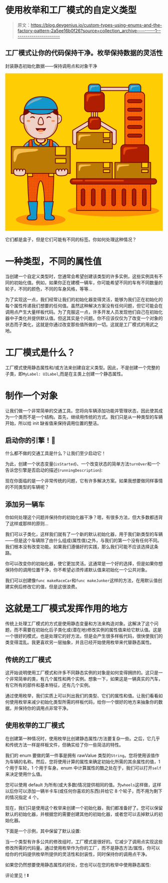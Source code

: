 # 使用枚举和工厂模式的自定义类型

> 原文：<https://blog.devgenius.io/custom-types-using-enums-and-the-factory-pattern-2a5ee16b0f26?source=collection_archive---------1----------------------->

## 工厂模式让你的代码保持干净。枚举保持数据的灵活性

封装静态初始化数据——保持调用点和对象干净

![](img/94137b36297178449faeeb1d7ebe6ed2.png)

它们都是盒子，但是它们可能有不同的标签。你如何处理这种情况？

# 一种类型，不同的属性值

当创建一个自定义类型时，您通常会希望创建该类型的许多实例，这些实例具有不同的初始化值。例如，如果你正在建模一辆车，你可能希望不同的车有不同数量的轮子，不同的颜色，不同的车身风格，等等…

为了实现这一点，我们经常让我们的初始化器变得灵活，能够为我们正在初始化的每个属性传递我们想要的任何值。虽然这种解决方案没有任何问题，但它可能会在调用点产生大量样板代码。为了克服这一点，许多开发人员发现他们自己在初始化器中子类化并提供默认值。但这其实是个问题。你不应该仅仅为了改变一个对象的状态而子类化，这就是你通过改变那些值所做的一切。这就是工厂模式的用武之地。

# 工厂模式是什么？

工厂模式使用静态属性和/或方法来创建自定义类型。因此，不是创建一个完整的子类，即`MyLabel: UILabel`,而是在主类上创建一个静态属性。

# 制作一个对象

让我们做一个非常简单的交通工具。您将向车辆添加功能并管理状态，因此使其成为一个类而不是一个结构。首先，继续用传统的方式。我们只是从一种类型的车辆开始，所以给 init 缺省值来保持调用位置的整洁。

## 启动你的引擎！🏁

什么都不做的交通工具是什么？让我们至少启动它！

为此，创建一个状态变量(`isStarted`)、一个改变状态的简单方法`turnOver`和一个告诉您引擎是否启动的描述(`runningDescription`):

现在你面临的是一个非常传统的问题，它有许多解决方案。如果我想要做同样事情的不同类型的车辆呢？

## 添加另一辆车

你如何处理这个问题并保持你的初始化器干净？嗯，有很多方法，但大多数都违背了这样或那样的原则…

我们可以子类化，这样我们就有了一个新的默认初始化器，用于我们新类型的车辆——但是这个车辆除了由什么组成(属性值)之外，与我们的第一个没有任何不同。我们根本没有改变功能。如果我们遵循好的实践，那么我们可能不应该选择这条路。

你可以改变你的初始化器，使它更加灵活。这通常是一个好的选择，但是如果你想保持你的调用位置干净，你不希望必须传递默认值来初始化一个公共对象。

我们可以创建像`func makeRaceCar`和`func makeJunker`这样的方法，在用默认值创建实例后修改它的值，但是这很浪费。

# 这就是工厂模式发挥作用的地方

传统上处理工厂模式的方式是使用静态变量和方法来构造对象。这解决了这个问题，而不需要在初始化后子类化或(潜在地)修改实例的属性值来给它默认值。这是一个很好的模式，也是处理它的好方法，但是会产生很多样板代码，很快使我们的类变得混乱。我更喜欢另一层抽象，并且已经开始使用枚举来代替静态属性。

## 传统的工厂模式

这开始说明使用工厂模式和许多不同静态实例的对象是如何变得拥挤的。这只是一个非常简单的类，有几个属性和两个实例。想象一下，如果这是一辆真实的汽车，有它所有的部件和基本特征，还有几个实例。

通过使用枚举，我们实质上可以列出我们的类型、它们的属性和值。让我们看看如何使用枚举来减少初始化类型所需的样板代码，给你一个很好的地方来抽象你的数据，并保持你的调用点非常干净。

## 使用枚举的工厂模式

在创建第一种情况时，使用枚举比创建静态属性/方法要复杂一些。之后，它几乎和传统方法一样是样板文件，但确实给了你一些简洁的特性。

我们的 enum 要做的第一件事是拥有 rawValue 类型的`String`。您将使用该值作为车辆的名称。然后，您将使用计算的属性来确定初始化所需的其余属性的值，1 个用于车轮，1 个用于车身。enum 中计算属性的酷之处在于，我们可以打开`self`来决定使用什么值。

您可以使用 default 为所有(或大多数)情况提供相同的值。为`wheels`这样做，这样以后你可以添加一辆半卡车(或任何你喜欢的东西)并给它 8 个轮子，而不用为剩下的情况指定 4 个。

现在，我们只是使用这个枚举来创建一个初始化器，我们都准备好了。您可以保留默认的初始化器，并根据您的需要创建其他的初始化器，或者您可以去掉默认的初始化器。

下面是一个示例，其中保留了默认设置:

当一个类型有许多公共的修改组时，工厂模式是很好的。它减少了调用点实现这些修改所需的代码量。通过使用枚举作为你的工厂，而不是静态方法/属性，你可以给你的代码提供枚举所提供的灵活性和封装性，同时保持你的调用点干净。

如果您仍然想要使用静态属性的好处，您也可以在您的枚举中使用静态属性:

评论里见！⏬